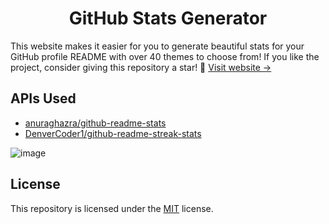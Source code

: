 <div align=center>
  
  # GitHub Stats Generator
  
</div>

This website makes it easier for you to generate beautiful stats for your GitHub profile README with over 40 themes to choose from! If you like the project, consider giving this repository a star! 💚 [Visit website &rarr;](https://gh-stats-gen.vercel.app)

## APIs Used
- [anuraghazra/github-readme-stats](https://github.com/anuraghazra/github-readme-stats)
- [DenverCoder1/github-readme-streak-stats](https://github.com/DenverCoder1/github-readme-streak-stats)

![image](https://user-images.githubusercontent.com/69457996/153823454-2a0efe2f-6447-4ead-b305-847db5b6cbd4.png)

## License
This repository is licensed under the [MIT](https://github.com/joshxfi/github-stats-generator/blob/main/LICENSE) license.
